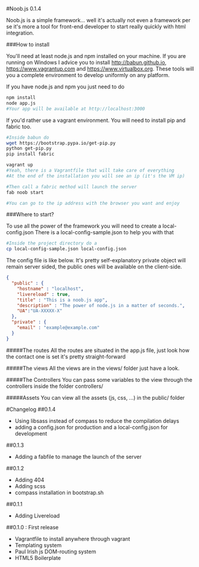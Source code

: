 #Noob.js 0.1.4

Noob.js is a simple framework... well it's actually not even a framework per se it's more a tool for front-end developer to start really quickly with html integration.

###How to install

You'll need at least node.js and npm installed on your machine. If you are running on Windows I advice you to install http://babun.github.io, https://www.vagrantup.com and https://www.virtualbox.org. These tools will you a complete environment to develop uniformly on any platform.

If you have node.js and npm you just need to do

```bash
npm install
node app.js
#Your app will be available at http://localhost:3000
```

If you'd rather use a vagrant environment. You will need to install pip and fabric too.

```bash
#Inside babun do
wget https://bootstrap.pypa.io/get-pip.py
python get-pip.py
pip install fabric
```

```bash
vagrant up
#Yeah, there is a Vagrantfile that will take care of everything
#At the end of the installation you will see an ip (it's the VM ip)

#Then call a fabric method will launch the server
fab noob start

#You can go to the ip address with the browser you want and enjoy
```

###Where to start?

To use all the power of the framework you will need to create a local-config.json
There is a local-config-sample.json to help you with that

```bash
#Inside the project directory do a
cp local-config-sample.json local-config.json
```

The config file is like below. It's pretty self-explanatory
private object will remain server sided, the public ones will be available on the client-side.
```json
{
  "public" : {
    "hostname" : "localhost",
    "livereload" : true,
    "title" : "This is a noob.js app",
    "description" : "The power of node.js in a matter of seconds.",
    "UA":"UA-XXXXX-X"
  },
  "private" : {
    "email" : "example@example.com"
  }
}
```

#####The routes
All the routes are situated in the app.js file, just look how the contact one is set it's pretty straight-forward

#####The views
All the views are in the views/ folder just have a look.

#####The Controllers
You can pass some variables to the view through the controllers inside the folder controllers/

#####Assets
You can view all the assets (js, css, ...) in the public/ folder

#Changelog
##0.1.4
- Using libsass instead of compass to reduce the compilation delays
- adding a config.json for production and a local-config.json for development

##0.1.3
- Adding a fabfile to manage the launch of the server

##0.1.2
- Adding 404
- Adding scss
- compass installation in bootstrap.sh

##0.1.1
- Adding Livereload

##0.1.0 : First release
- Vagrantfile to install anywhere through vagrant
- Templating system
- Paul Irish js DOM-routing system
- HTML5 Boilerplate
